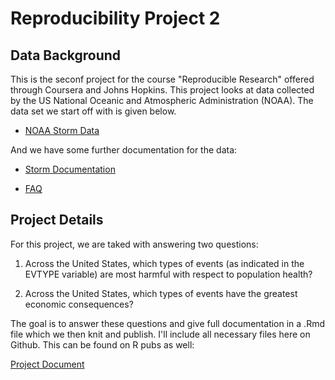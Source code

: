 # Reproducibility Project 2

## Data Background

This is the seconf project for the course "Reproducible Research" offered through Coursera and Johns Hopkins.  This project looks at data collected by the US National Oceanic and Atmospheric Administration (NOAA). The data set we start off with is given below.

* [NOAA Storm Data](https://d396qusza40orc.cloudfront.net/repdata%2Fdata%2FStormData.csv.bz2)

And we have some further documentation for the data:

* [Storm Documentation](https://d396qusza40orc.cloudfront.net/repdata%2Fpeer2_doc%2Fpd01016005curr.pdf)

* [FAQ](https://d396qusza40orc.cloudfront.net/repdata%2Fpeer2_doc%2FNCDC%20Storm%20Events-FAQ%20Page.pdf)


## Project Details

For this project, we are taked with answering two questions:

1. Across the United States, which types of events (as indicated in the EVTYPE variable) are most harmful with respect to population health?

2. Across the United States, which types of events have the greatest economic consequences?

The goal is to answer these questions and give full documentation in a .Rmd file which we then knit and publish.  I'll include all necessary files here on Github.  This can be found on R pubs as well:

[Project Document](http://rpubs.com/dssievewright/repro)